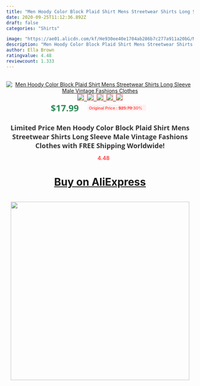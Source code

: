 ```yaml
---
title: "Men Hoody Color Block Plaid Shirt Mens Streetwear Shirts Long Sleeve Male Vintage Fashions Clothes"
date: 2020-09-25T11:12:36.892Z
draft: false
categories: "Shirts"

image: "https://ae01.alicdn.com/kf/He930ee40e1704ab286b7c277a911a20bG/Men-Hoody-Color-Block-Plaid-Shirt-Mens-Streetwear-Shirts-Long-Sleeve-Male-Vintage-Fashions-Clothes.jpg"
description: "Men Hoody Color Block Plaid Shirt Mens Streetwear Shirts Long Sleeve Male Vintage Fashions Clothes"
author: Ella Brown
ratingvalue: 4.48
reviewcount: 1.333
---
```

<br>
<div style="text-align: center;">
<a href="https://s.click.aliexpress.com/e/_A63Djn" target="_blank" rel="nofollow noopener noreferrer"><img alt="Men Hoody Color Block Plaid Shirt Mens Streetwear Shirts Long Sleeve Male Vintage Fashions Clothes" class="magnifier-image" src="https://ae01.alicdn.com/kf/He930ee40e1704ab286b7c277a911a20bG/Men-Hoody-Color-Block-Plaid-Shirt-Mens-Streetwear-Shirts-Long-Sleeve-Male-Vintage-Fashions-Clothes.jpg_640x640.jpg">
<br>
<img style="border:1px solid salmon" src="https://ae01.alicdn.com/kf/He930ee40e1704ab286b7c277a911a20bG/Men-Hoody-Color-Block-Plaid-Shirt-Mens-Streetwear-Shirts-Long-Sleeve-Male-Vintage-Fashions-Clothes.jpg_120x120.jpg">&nbsp;&nbsp;<img style="border:1px solid salmon" src="https://ae01.alicdn.com/kf/H5922b369c9ac414fb45e67f6ea7d07baD/Men-Hoody-Color-Block-Plaid-Shirt-Mens-Streetwear-Shirts-Long-Sleeve-Male-Vintage-Fashions-Clothes.jpg_120x120.jpg">&nbsp;&nbsp;<img style="border:1px solid salmon" src="https://ae01.alicdn.com/kf/H9d1fd7dbc96747c2b5ccc54a98f1e1bcv/Men-Hoody-Color-Block-Plaid-Shirt-Mens-Streetwear-Shirts-Long-Sleeve-Male-Vintage-Fashions-Clothes.jpg_120x120.jpg">&nbsp;&nbsp;<img style="border:1px solid salmon" src="https://ae01.alicdn.com/kf/H073d333d7247492998eee74780b4769bN/Men-Hoody-Color-Block-Plaid-Shirt-Mens-Streetwear-Shirts-Long-Sleeve-Male-Vintage-Fashions-Clothes.jpg_120x120.jpg">&nbsp;&nbsp;<img style="border:1px solid salmon" src="https://ae01.alicdn.com/kf/Hd2d406dbca344ee781a383f44ee5fb786/Men-Hoody-Color-Block-Plaid-Shirt-Mens-Streetwear-Shirts-Long-Sleeve-Male-Vintage-Fashions-Clothes.jpg_120x120.jpg"></a></div><br0>
<div style="text-align: center;"><span style="background-color: white; border: 0px; box-sizing: border-box; color: seagreen; display: inline-block; font-family: &quot;open sans&quot; , &quot;arial&quot; , &quot;helvetica&quot; , sans-serif , &quot;heiti&quot;; font-size: 24px; font-stretch: inherit; font-weight: 700; line-height: inherit; margin: 0px 10px 0px 0px; padding: 0px; vertical-align: middle;">$17.99 </span>
<span style="background: rgb(255 , 241 , 241); border-radius: 3px; border: 0px; box-sizing: border-box; color: #ff4747; display: inline-block; font-family: inherit; font-size: 12px; font-stretch: inherit; font-style: inherit; font-variant: inherit; font-weight: 600; line-height: inherit; margin: 0px; padding: 2px 5px; transform: scale(0.9); vertical-align: middle;">Original Price : <b style="text-decoration: line-through;">$25.70 </b> 30%&nbsp;&nbsp;</span></div>
<h1 style="color: #333333; display: inline-block; font-family: &quot;open sans&quot; , &quot;arial&quot; , &quot;helvetica&quot; , sans-serif , &quot;heiti&quot;; font-size: 18px; font-stretch: inherit; font-weight: 700; text-align: center;">Limited Price Men Hoody Color Block Plaid Shirt Mens Streetwear Shirts Long Sleeve Male Vintage Fashions Clothes with FREE Shipping Worldwide!</h1>
<div style="color: #ff4747; text-align: center;">
<img src="https://4.bp.blogspot.com/-M0ZcTcb-5uY/XleCXlxnR4I/AAAAAAAAAEc/OrjgMkXV1oMQFaCRZj5HQwOCBcu3w1FegCPcBGAYYCw/s1600/star.png" style="height: 15px;">&nbsp;<b>4.48</b></div>
<div class="button_cont" align="center"><a class="buynow_a" href="https://s.click.aliexpress.com/e/_A63Djn" target="_blank" rel="nofollow noopener noreferrer"><H1>Buy on AliExpress</H1></a></div><br>
<div class="separator" style="clear: both; text-align: center;">
<img src="https://lh3.googleusercontent.com/-pTy5HemUv9M/XlePHvY0dAI/AAAAAAAAAE4/0nX5iRUoIWY8eMW9Dpxeirr157OZliDIgCLcBGAsYHQ/s1600/badge.gif" width="480">
</div>
